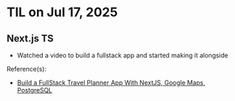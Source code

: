# TIL on Jul 17, 2025
## Next.js TS 
- Watched a video to build a fullstack app and started making it alongside

Reference(s): 
- [Build a FullStack Travel Planner App With NextJS, Google Maps, PostgreSQL](https://youtu.be/j7Qu65rUcsY?si=ZLXzg3pI0_UZ0ZV4)